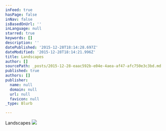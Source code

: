 ```yaml
---
inFeed: true
hasPage: false
inNav: false
isBasedOnUrl: ''
inLanguage: null
starred: true
keywords: []
description: ''
datePublished: '2015-12-28T18:14:28.697Z'
dateModified: '2015-12-28T18:14:21.996Z'
title: Landscapes
author: []
sourcePath: _posts/2015-12-28-eaac592b-e04e-4aea-af47-afc750e3c3bd.md
published: true
authors: []
publisher:
  name: null
  domain: null
  url: null
  favicon: null
_type: Blurb

---
```

Landscapes
![](https://s3-us-west-2.amazonaws.com/the-grid-img/p/befda761dfc67f90cccb7d5b1f55e4c22c2b952c.jpg)